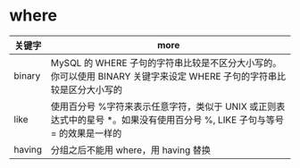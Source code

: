 # where

| 关键字 | more                                                                                                                        |
| ------ | --------------------------------------------------------------------------------------------------------------------------- |
| binary | MySQL 的 WHERE 子句的字符串比较是不区分大小写的。 你可以使用 BINARY 关键字来设定 WHERE 子句的字符串比较是区分大小写的       |
| like   | 使用百分号 %字符来表示任意字符，类似于 UNIX 或正则表达式中的星号 \*。如果没有使用百分号 %, LIKE 子句与等号 = 的效果是一样的 |
| having | 分组之后不能用 where，用 having 替换                                                                                        |
